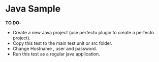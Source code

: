 # Java Sample

**TO DO:**
- Create a new Java project (use perfecto plugin to create a perfecto project).
- Copy this test to the main test unit or src folder.
- Change Hostname , user and password.
- Run this test as a regular java application.
